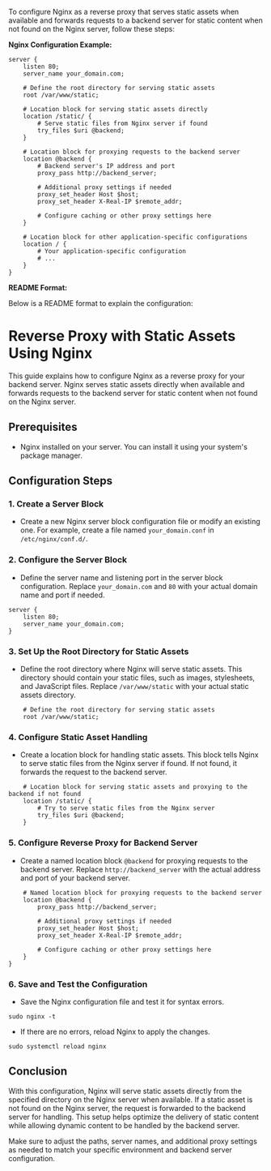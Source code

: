 To configure Nginx as a reverse proxy that serves static assets when available and forwards requests to a backend server for static content when not found on the Nginx server, follow these steps:

**Nginx Configuration Example:**

```nginx
server {
    listen 80;
    server_name your_domain.com;

    # Define the root directory for serving static assets
    root /var/www/static;

    # Location block for serving static assets directly
    location /static/ {
        # Serve static files from Nginx server if found
        try_files $uri @backend;
    }

    # Location block for proxying requests to the backend server
    location @backend {
        # Backend server's IP address and port
        proxy_pass http://backend_server;

        # Additional proxy settings if needed
        proxy_set_header Host $host;
        proxy_set_header X-Real-IP $remote_addr;

        # Configure caching or other proxy settings here
    }

    # Location block for other application-specific configurations
    location / {
        # Your application-specific configuration
        # ...
    }
}
```

**README Format:**

Below is a README format to explain the configuration:

# Reverse Proxy with Static Assets Using Nginx

This guide explains how to configure Nginx as a reverse proxy for your backend server. Nginx serves static assets directly when available and forwards requests to the backend server for static content when not found on the Nginx server.

## Prerequisites

- Nginx installed on your server. You can install it using your system's package manager.

## Configuration Steps

### 1. Create a Server Block

- Create a new Nginx server block configuration file or modify an existing one. For example, create a file named `your_domain.conf` in `/etc/nginx/conf.d/`.

### 2. Configure the Server Block

- Define the server name and listening port in the server block configuration. Replace `your_domain.com` and `80` with your actual domain name and port if needed.

```nginx
server {
    listen 80;
    server_name your_domain.com;
}
```

### 3. Set Up the Root Directory for Static Assets

- Define the root directory where Nginx will serve static assets. This directory should contain your static files, such as images, stylesheets, and JavaScript files. Replace `/var/www/static` with your actual static assets directory.

```nginx
    # Define the root directory for serving static assets
    root /var/www/static;
```

### 4. Configure Static Asset Handling

- Create a location block for handling static assets. This block tells Nginx to serve static files from the Nginx server if found. If not found, it forwards the request to the backend server.

```nginx
    # Location block for serving static assets and proxying to the backend if not found
    location /static/ {
        # Try to serve static files from the Nginx server
        try_files $uri @backend;
    }
```

### 5. Configure Reverse Proxy for Backend Server

- Create a named location block `@backend` for proxying requests to the backend server. Replace `http://backend_server` with the actual address and port of your backend server.

```nginx
    # Named location block for proxying requests to the backend server
    location @backend {
        proxy_pass http://backend_server;

        # Additional proxy settings if needed
        proxy_set_header Host $host;
        proxy_set_header X-Real-IP $remote_addr;

        # Configure caching or other proxy settings here
    }
}
```

### 6. Save and Test the Configuration

- Save the Nginx configuration file and test it for syntax errors.

```shell
sudo nginx -t
```

- If there are no errors, reload Nginx to apply the changes.

```shell
sudo systemctl reload nginx
```

## Conclusion

With this configuration, Nginx will serve static assets directly from the specified directory on the Nginx server when available. If a static asset is not found on the Nginx server, the request is forwarded to the backend server for handling. This setup helps optimize the delivery of static content while allowing dynamic content to be handled by the backend server.

Make sure to adjust the paths, server names, and additional proxy settings as needed to match your specific environment and backend server configuration.
